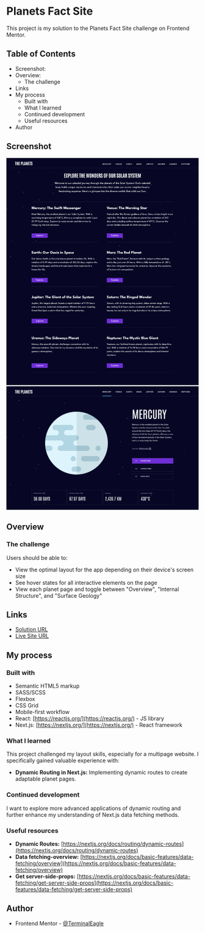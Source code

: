 # Planets Fact Site 

This project is my solution to the Planets Fact Site challenge on Frontend Mentor. 

## Table of Contents

- Screenshot:
- Overview: 
    - The challenge
- Links
- My process
    - Built with
    - What I learned
    - Continued development
    - Useful resources
- Author

## Screenshot

![](./screenshots/homepage.png)
![](./screenshots/planet-page.png)


## Overview

### The challenge

Users should be able to:

- View the optimal layout for the app depending on their device's screen size
- See hover states for all interactive elements on the page
- View each planet page and toggle between "Overview", "Internal Structure", and "Surface Geology"

## Links

- [Solution URL](https://github.com/TerminalEagle/planets-fact-site)
- [Live Site URL](https://planets-fact-site-website.netlify.app/)

## My process

### Built with

* Semantic HTML5 markup
* SASS/SCSS
* Flexbox
* CSS Grid
* Mobile-first workflow
* React: [https://reactjs.org/](https://reactjs.org/) - JS library
* Next.js: [https://nextjs.org/](https://nextjs.org/) - React framework

### What I learned

This project challenged my layout skills, especially for a multipage website. I specifically gained valuable experience with:

* **Dynamic Routing in Next.js:**  Implementing dynamic routes to create adaptable planet pages.

### Continued development

I want to explore more advanced applications of dynamic routing and further enhance my understanding of  Next.js data fetching methods.

### Useful resources

* **Dynamic Routes:** [https://nextjs.org/docs/routing/dynamic-routes](https://nextjs.org/docs/routing/dynamic-routes)
* **Data fetching-overview:** [https://nextjs.org/docs/basic-features/data-fetching/overview](https://nextjs.org/docs/basic-features/data-fetching/overview)
* **Get server-side-props:**  [https://nextjs.org/docs/basic-features/data-fetching/get-server-side-props](https://nextjs.org/docs/basic-features/data-fetching/get-server-side-props)


## Author

- Frontend Mentor - [@TerminalEagle](https://www.frontendmentor.io/profile/TerminalEagle) 
